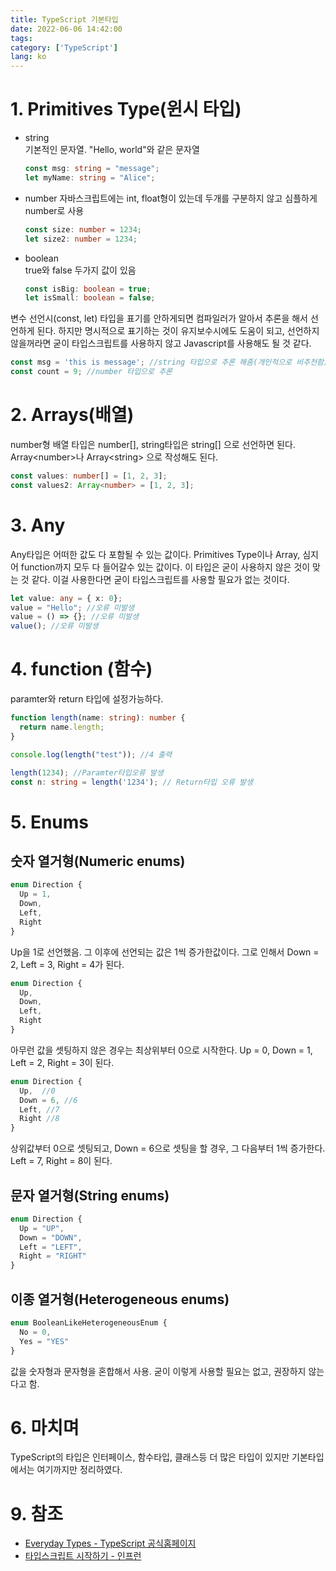 ```yaml
---
title: TypeScript 기본타입
date: 2022-06-06 14:42:00
tags:
category: ['TypeScript']
lang: ko
---
```

# 1. Primitives Type(윈시 타입)
- string  
  기본적인 문자열. "Hello, world"와 같은 문자열
  ```typescript
  const msg: string = "message";
  let myName: string = "Alice";
  ```
- number
  자바스크립트에는 int, float형이 있는데 두개를 구분하지 않고 심플하게 number로 사용
  ```typescript
  const size: number = 1234;
  let size2: number = 1234;
  ```
- boolean  
  true와 false 두가지 값이 있음
  ```typescript
  const isBig: boolean = true;
  let isSmall: boolean = false;
  ```

변수 선언시(const, let) 타입을 표기를 안하게되면 컴파일러가 알아서 추론을 해서 선언하게 된다. 하지만 명시적으로 표기하는 것이 유지보수시에도 도움이 되고, 선언하지 않을꺼라면 굳이 타입스크립트를 사용하지 않고 Javascript를 사용해도 될 것 같다.
```typescript
const msg = 'this is message'; //string 타입으로 추론 해줌(개인적으로 비추천함)
const count = 9; //number 타입으로 추론
```

# 2. Arrays(배열)
number형 배열 타입은 number[], string타입은 string[] 으로 선언하면 된다. Array\<number>나 Array\<string> 으로 작성해도 된다.

```typescript
const values: number[] = [1, 2, 3];
const values2: Array<number> = [1, 2, 3];
```


# 3. Any
Any타입은 어떠한 값도 다 포함될 수 있는 값이다. Primitives Type이나 Array, 심지어 function까지 모두 다 들어갈수 있는 값이다. 이 타입은 굳이 사용하지 않은 것이 맞는 것 같다. 이걸 사용한다면 굳이 타입스크립트를 사용할 필요가 없는 것이다.

```typescript
let value: any = { x: 0};
value = "Hello"; //오류 미발생
value = () => {}; //오류 미발생
value(); //오류 미발생
```


# 4. function (함수)
paramter와 return 타입에 설정가능하다.

```typescript
function length(name: string): number {
  return name.length;
}

console.log(length("test")); //4 출력

length(1234); //Paramter타입오류 발생
const n: string = length('1234'); // Return타입 오류 발생
```

# 5. Enums
  ## 숫자 열거형(Numeric enums)
  ```typescript
  enum Direction {
    Up = 1,
    Down,
    Left,
    Right
  }
  ```
  Up을 1로 선언했음. 그 이후에 선언되는 값은 1씩 증가한값이다. 그로 인해서 Down = 2, Left = 3, Right = 4가 된다.

  ```typescript
  enum Direction {
    Up,
    Down,
    Left,
    Right
  } 
  ```  
  아무런 값을 셋팅하지 않은 경우는 최상위부터 0으로 시작한다. Up = 0, Down = 1, Left = 2, Right = 3이 된다.

  ```typescript
  enum Direction {
    Up,  //0
    Down = 6, //6
    Left, //7
    Right //8
  } 
  ```  
  상위값부터 0으로 셋팅되고, Down = 6으로 셋팅을 할 경우, 그 다음부터 1씩 증가한다. Left = 7, Right = 8이 된다.

  ## 문자 열거형(String enums)
  ```typescript
  enum Direction {
    Up = "UP",
    Down = "DOWN",
    Left = "LEFT",
    Right = "RIGHT"
  }
  ```

  ## 이종 열거형(Heterogeneous enums)
  ```typescript
  enum BooleanLikeHeterogeneousEnum {
    No = 0,
    Yes = "YES"
  }
  ```
  값을 숫자형과 문자형을 혼합해서 사용. 굳이 이렇게 사용할 필요는 없고, 권장하지 않는다고 함.

# 6. 마치며
TypeScript의 타입은 인터페이스, 함수타입, 클래스등 더 많은 타입이 있지만 기본타입에서는 여기까지만 정리하였다. 

# 9. 참조
- [Everyday Types - TypeScript 공식홈페이지](https://www.typescriptlang.org/docs/handbook/2/everyday-types.html)
- [타입스크립트 시작하기 - 인프런](https://www.inflearn.com/course/%ED%83%80%EC%9E%85%EC%8A%A4%ED%81%AC%EB%A6%BD%ED%8A%B8-%EC%8B%9C%EC%9E%91%ED%95%98%EA%B8%B0)
